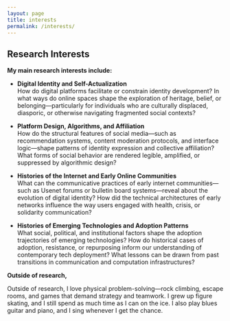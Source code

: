 ```yaml
---
layout: page
title: interests
permalink: /interests/
---
```


## Research Interests

**My main research interests include:**


- **Digital Identity and Self-Actualization**  
  How do digital platforms facilitate or constrain identity development? In what ways do online spaces shape the exploration of heritage, belief, or belonging—particularly for individuals who are culturally displaced, diasporic, or otherwise navigating fragmented social contexts?

- **Platform Design, Algorithms, and Affiliation**  
  How do the structural features of social media—such as recommendation systems, content moderation protocols, and interface logic—shape patterns of identity expression and collective affiliation? What forms of social behavior are rendered legible, amplified, or suppressed by algorithmic design?

- **Histories of the Internet and Early Online Communities**  
  What can the communicative practices of early internet communities—such as Usenet forums or bulletin board systems—reveal about the evolution of digital identity? How did the technical architectures of early networks influence the way users engaged with health, crisis, or solidarity communication?

- **Histories of Emerging Technologies and Adoption Patterns**  
  What social, political, and institutional factors shape the adoption trajectories of emerging technologies? How do historical cases of adoption, resistance, or repurposing inform our understanding of contemporary tech deployment? What lessons can be drawn from past transitions in communication and computation infrastructures?

**Outside of research,** 

Outside of research, I love physical problem-solving—rock climbing, escape rooms, and games that demand strategy and teamwork. I grew up figure skating, and I still spend as much time as I can on the ice. I also play blues guitar and piano, and I sing whenever I get the chance.
